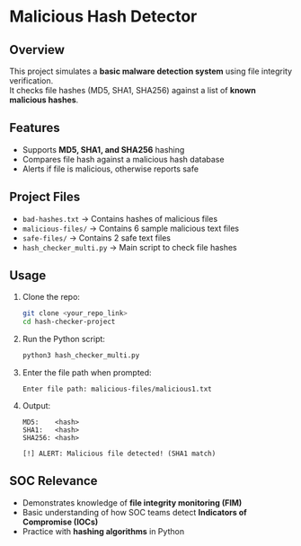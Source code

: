 # Malicious Hash Detector

## Overview
This project simulates a **basic malware detection system** using file integrity verification.  
It checks file hashes (MD5, SHA1, SHA256) against a list of **known malicious hashes**.

## Features
- Supports **MD5, SHA1, and SHA256** hashing
- Compares file hash against a malicious hash database
- Alerts if file is malicious, otherwise reports safe

## Project Files
- `bad-hashes.txt` → Contains hashes of malicious files
- `malicious-files/` → Contains 6 sample malicious text files
- `safe-files/` → Contains 2 safe text files
- `hash_checker_multi.py` → Main script to check file hashes

## Usage
1. Clone the repo:
   ```bash
   git clone <your_repo_link>
   cd hash-checker-project
   ```

2. Run the Python script:
   ```bash
   python3 hash_checker_multi.py
   ```

3. Enter the file path when prompted:
   ```
   Enter file path: malicious-files/malicious1.txt
   ```

4. Output:
   ```
   MD5:    <hash>
   SHA1:   <hash>
   SHA256: <hash>

   [!] ALERT: Malicious file detected! (SHA1 match)
   ```

## SOC Relevance
- Demonstrates knowledge of **file integrity monitoring (FIM)**
- Basic understanding of how SOC teams detect **Indicators of Compromise (IOCs)**
- Practice with **hashing algorithms** in Python
